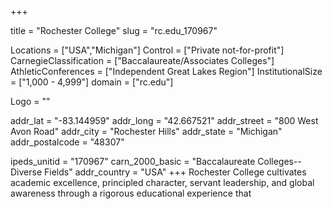
+++

title = "Rochester College"
slug = "rc.edu_170967"

Locations = ["USA","Michigan"]
Control = ["Private not-for-profit"]
CarnegieClassification = ["Baccalaureate/Associates Colleges"]
AthleticConferences = ["Independent Great Lakes Region"]
InstitutionalSize = ["1,000 - 4,999"]
domain = ["rc.edu"]

Logo = ""

addr_lat = "-83.144959"
addr_long = "42.667521"
addr_street = "800 West Avon Road"
addr_city = "Rochester Hills"
addr_state = "Michigan"
addr_postalcode = "48307"

ipeds_unitid = "170967"
carn_2000_basic = "Baccalaureate Colleges--Diverse Fields"
addr_country = "USA"
+++
    Rochester College cultivates academic excellence, principled character, servant leadership, and global awareness through a rigorous educational experience that
